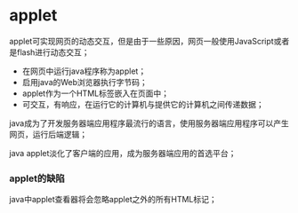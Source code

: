 # applet
applet可实现网页的动态交互，但是由于一些原因，网页一般使用JavaScript或者是flash进行动态交互；

- 在网页中运行java程序称为applet；
- 启用java的Web浏览器执行字节码；
- applet作为一个HTML标签嵌入在页面中；
- 可交互，有响应，在运行它的计算机与提供它的计算机之间传递数据；

java成为了开发服务器端应用程序最流行的语言，使用服务器端应用程序可以产生网页，运行后端逻辑；

java applet淡化了客户端的应用，成为服务器端应用的首选平台；

### applet的缺陷 ###
java中applet查看器将会忽略applet之外的所有HTML标记；